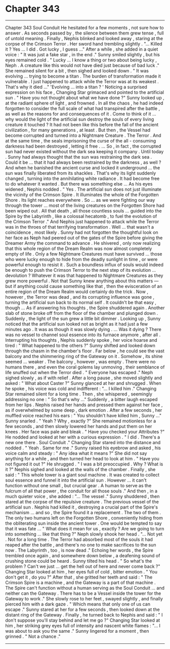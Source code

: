 
# Chapter 343


---

Chapter 343 Soul Conduit
He hesitated for a few moments , not sure how to answer . As seconds passed by , the silence between them grew tense , full of untold meaning .
Finally , Nephis blinked and looked away , staring at the corpse of the Crimson Terror . Her sword hand trembling slightly .
"... Killed it ? Yes … I did . Got lucky , I guess …"
After a while , she added in a quiet voice :
" It was just a fake star , in the end ."
Sunny smiled slightly , but his eyes remained cold .
" Lucky … I know a thing or two about being lucky , Neph . A creature like this would not have died just because of bad luck ."
She remained silent for a bit , then sighed and looked down .
" It was evolving … trying to become a titan . The burden of transformation made it vulnerable . I just happened to attack while the Terror was at its weakest . That's why it died …"
'Evolving … into a titan ? '
Noticing a surprised expression on his face , Changing Star grimaced and pointed to the artificial sun .
" Have you not thought about what we have done ?"
Sunny looked up , at the radiant sphere of light , and frowned .
In all the chaos , he had indeed forgotten to consider the full scale of what had transpired after the battle , as well as the reasons for and consequences of it .
Come to think of it … why would the light of the artificial sun destroy the souls of every living creature it touched ? It had not been like this before the fall of the ancient civilization , for many generations , at least .
But then , the Vessel had become corrupted and turned into a Nightmare Creature . The Terror . And at the same time , the seals imprisoning the curse of the all - consuming darkness had been destroyed , letting it free .
… So , in fact , the corrupted sun had never existed without the dark sea keeping it company .
Until today .
Sunny had always thought that the sun was restraining the dark sea . Could it be … that it had always been restrained by the darkness , as well ?
And when he banished the ancient curse and locked it underground … the sun was finally liberated from its shackles . That's why its light suddenly changed , turning into the annihilating white radiance .
It had become free to do whatever it wanted .
But there was something else …
As his eyes widened , Nephis nodded .
" Yes . The artificial sun does not just illuminate the vicinity of the Crimson Spire . It illuminates the whole of the Forgotten Shore . Its light reaches everywhere . So … as we were fighting our way through the tower … most of the living creatures on the Forgotten Shore had been wiped out . All that death , all those countless souls … guided into the Spire by the Labyrinth , like a colossal hecatomb , to fuel the evolution of the Crimson Terror ."
And Nephis just happened to attack while the Terror was in the throes of that terrifying transformation . Well … that wasn't a coincidence , most likely . Sunny had not forgotten the thoughtful look on her face as Neph had peered out of the gates of the Spire before giving the Dreamer Army the command to advance .
He shivered , only now realizing that this whole region of the Dream Realm was now almost completely empty of life . Only a few Nightmare Creatures must have survived … those who were lucky enough to hide from the deadly sunlight in time , or were powerful enough to resist it .
Such a boundless influx of souls would indeed be enough to push the Crimson Terror to the next step of its evolution … devolution ? Whatever it was that happened to Nightmare Creatures as they grew more powerful . Not that Sunny knew anything about this matters — but if anything could cause something like that , then the evisceration of an entire region of the Dream Realm would certainly do the trick .
Now , however , the Terror was dead , and its corrupting influence was gone , turning the artificial sun back to its normal self .
It couldn't be that easy , though …
As if answering his thoughts , the Spire shuddered again . Another slab of stone broke off from the floor of the chamber and plunged down . Suddenly , the light of the sun grew a little bit dimmer .
Looking up , Sunny noticed that the artificial sun looked not as bright as it had just a few minutes ago . It was as though it was slowly dying .
… Was it dying ? There was no vessel to channel soul essence into its furnace anymore , after all .
Interrupting his thoughts , Nephis suddenly spoke , her voice hoarse and tired :
" What happened to the others ?"
Sunny shifted and looked down through the chasm in the chamber's floor .
Far below , he could see the vast balcony and the shimmering ring of the Gateway on it . Somehow , its shine seemed … weaker . The balcony , however , was empty . There were no humans there , and even the coral golems lay unmoving , their semblance of life snuffed out when the Terror died .
" Everyone has escaped ."
Neph sighed slowly , as if with relief . After a long pause , she moved slightly and asked :
" What about Caster ?"
Sunny glanced at her and shrugged . When he spoke , his voice was cold and indifferent :
"... I killed him ."
Changing Star remained silent for a long time . Then , she whispered , seemingly addressing no one :
" So that's why …"
Suddenly , a bitter laugh escaped from her lips .
Nephis raised her hands and pressed them against her face , as if overwhelmed by some deep , dark emotion . After a few seconds , her muffled voice reached his ears :
" You shouldn't have killed him , Sunny …"
Sunny snarled .
" Yeah ? Why , exactly ?"
She remained motionless for a few seconds , and then slowly lowered her hands and put them on her knees . Her face was pale and bleak .
" Have you checked your Attributes ?"
He nodded and looked at her with a curious expression .
" I did . There's a new one there . Soul Conduit ."
Changing Star stared into the distance and nodded .
" Yeah . Same for me ."
Sunny raised his eyebrow and asked , his voice calm and steady :
" Any idea what it means ?"
She did not say anything for a while , and then turned her head to look at him .
" Have you not figured it out ?"
He shrugged .
" I was a bit preoccupied . Why ? What is it ?"
Nephis sighed and looked at the walls of the chamber . Finally , she said :
" This whole tower is a giant soul machine . It was created to collect soul essence and funnel it into the artificial sun . However … it can't function without one small , but crucial gear . A human to serve as the fulcrum of all that power , the conduit for all those souls ."
And then , in a much quieter voice , she added :
"... The vessel ."
Sunny shuddered , then stared at the corpse of the repulsive creature . The previous vessel of the artificial sun .
Nephis had killed it , destroying a crucial part of the Spire's mechanism … and so , the Spire found it a replacement .
The two of them .
The only two humans left on the Forgotten Shore , conveniently hiding from the obliterating sun inside the ancient tower .
One would be tempted to say that it was fate …
" What does it mean for us , exactly ? Are we going to turn into something … like that thing ?"
Neph slowly shook her head .
"... Not yet . Not for a long time . The Terror had absorbed most of the souls it had reaped after the battle , and there's no one to make sacrifices to the sun now . The Labyrinth , too , is now dead ."
Echoing her words , the Spire trembled once again , and somewhere down below , a deafening sound of crushing stone could be heard .
Sunny tilted his head .
" So what's the problem ? Can't we just … get the hell out of here and never come back ?"
Changing Star looked at him , her eyes full of cold , bitter emotion .
" You don't get it , do you ?"
After that , she gritted her teeth and said :
" The Crimson Spire is a machine , and the Gateway is a part of that machine . The Spire can't function without a human serving as the Soul Conduit … and neither can the Gateway . There has to be a Vessel inside the tower for the Gateway to work ."
She slowly rose to her feet , swayed slightly , and finally pierced him with a dark gaze .
" Which means that only one of us can escape ."
Sunny stared at her for a few seconds , then looked down at the distant ring of the Gateway .
Finally , he turned back to Nephis and said :
" I don't suppose you'll stay behind and let me go ?"
Changing Star looked at him , her striking grey eyes full of intensity and nascent white flames :
"... I was about to ask you the same ."
Sunny lingered for a moment , then grinned .
" Not a chance ."

---

